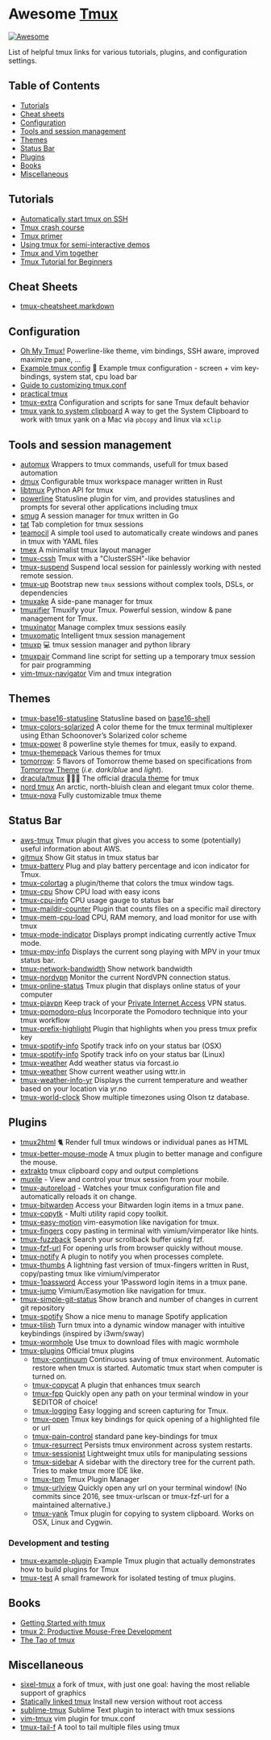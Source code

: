 Awesome [Tmux](https://tmux.github.io/)
====

[![Awesome](https://awesome.re/badge.svg)](https://awesome.re)

List of helpful tmux links for various tutorials, plugins, and configuration settings.

## Table of Contents

- [Tutorials](#tutorials)
- [Cheat sheets](#cheatsheets)
- [Configuration](#configuration)
- [Tools and session management](#tools)
- [Themes](#themes)
- [Status Bar](#status-bar)
- [Plugins](#plugins)
- [Books](#books)
- [Miscellaneous](#miscellaneous)

## Tutorials

- [Automatically start tmux on SSH](http://marklodato.github.io/2013/10/31/autostart-tmux-on-ssh.html)
- [Tmux crash course](https://thoughtbot.com/blog/a-tmux-crash-course)
- [Tmux primer](https://danielmiessler.com/study/tmux/)
- [Using tmux for semi-interactive demos](https://blog.dbi-services.com/using-tmux-for-semi-interactive-demos/)
- [Tmux and Vim together](https://www.bugsnag.com/blog/tmux-and-vim)
- [Tmux Tutorial for Beginners](https://protechnotes.com/comprehensive-tmux-tutorial-for-beginners-with-a-cheat-sheet/)

## <a name="cheatsheets"></a>Cheat Sheets

- [tmux-cheatsheet.markdown](https://gist.github.com/MohamedAlaa/2961058)

## Configuration

- [Oh My Tmux!](https://github.com/gpakosz/.tmux) Powerline-like theme, vim bindings, SSH aware, improved maximize pane, ...
- [Example tmux config](https://github.com/tony/tmux-config) :green_book: Example tmux configuration - screen + vim key-bindings, system stat, cpu load bar
- [Guide to customizing tmux.conf](https://www.hamvocke.com/blog/a-guide-to-customizing-your-tmux-conf/)
- [practical tmux](https://mutelight.org/practical-tmux)
- [tmux-extra](https://github.com/brandur/tmux-extra) Configuration and scripts for sane Tmux default behavior
- [tmux yank to system clipboard](https://www.grailbox.com/2020/08/use-system-clipboard-for-vi-copy-mode-in-tmux-in-macos-and-linux/) A way to get the System Clipboard to work with tmux yank on a Mac via `pbcopy` and linux via `xclip`

## <a name="tools"></a>Tools and session management

- [automux](https://github.com/sriramkandukuri/automux) Wrappers to tmux commands, usefull for tmux based automation
- [dmux](https://github.com/zdcthomas/dmux) Configurable tmux workspace manager written in Rust
- [libtmux](https://github.com/tmux-python/libtmux) Python API for tmux
- [powerline](https://github.com/powerline/powerline) Statusline plugin for vim, and provides statuslines and prompts for several other applications including tmux
- [smug](https://github.com/ivaaaan/smug) A session manager for tmux written in Go
- [tat](https://github.com/ryandotsmith/tat) Tab completion for tmux sessions
- [teamocil](https://github.com/remi/teamocil) A simple tool used to automatically create windows and panes in tmux with YAML files
- [tmex](https://github.com/evnp/tmex) A minimalist tmux layout manager
- [tmux-cssh](https://github.com/zinic/tmux-cssh) Tmux with a "ClusterSSH"-like behavior
- [tmux-suspend](https://github.com/MunifTanjim/tmux-suspend) Suspend local session for painlessly working with nested remote session.
- [tmux-up](https://github.com/jamesottaway/tmux-up) Bootstrap new `tmux` sessions without complex tools, DSLs, or dependencies
- [tmuxake](https://github.com/nkh/tmuxake) A side-pane manager for tmux
- [tmuxifier](https://github.com/jimeh/tmuxifier) Tmuxify your Tmux. Powerful session, window & pane management for Tmux.
- [tmuxinator](https://github.com/tmuxinator/tmuxinator) Manage complex tmux sessions easily
- [tmuxomatic](https://github.com/oxidane/tmuxomatic) Intelligent tmux session management
- [tmuxp](https://github.com/tmux-python/tmuxp) :computer: tmux session manager and python library
- [tmuxpair](https://github.com/goerz/tmuxpair) Command line script for setting up a temporary tmux session for pair programming
- [vim-tmux-navigator](https://github.com/christoomey/vim-tmux-navigator) Vim and tmux integration


## Themes

- [tmux-base16-statusline](https://github.com/jatap/tmux-base16-statusline) Statusline based on [base16-shell](https://github.com/chriskempson/base16-shell)
- [tmux-colors-solarized](https://github.com/seebi/tmux-colors-solarized) A color theme for the tmux terminal multiplexer using Ethan Schoonover’s Solarized color scheme
- [tmux-power](https://github.com/wfxr/tmux-power) 8 powerline style themes for tmux, easily to expand.
- [tmux-themepack](https://github.com/jimeh/tmux-themepack) Various themes for tmux
- [tomorrow](https://github.com/edouard-lopez/tmux-tomorrow/): 5 flavors of Tomorrow theme based on specifications from [Tomorrow Theme](https://github.com/chriskempson/tomorrow-theme) (_i.e._ _dark_/_blue_ and _light_).
- [dracula/tmux](https://github.com/dracula/tmux) 🧛🏻‍♂️ The official [dracula theme](https://draculatheme.com/) for tmux
- [nord tmux](https://github.com/arcticicestudio/nord-tmux) An arctic, north-bluish clean and elegant tmux color theme.
- [tmux-nova](https://github.com/o0th/tmux-nova) Fully customizable tmux theme

## Status Bar

- [aws-tmux](https://github.com/darko-mesaros/aws-tmux) Tmux plugin that gives you access to some (potentially) useful information about AWS.
- [gitmux](https://github.com/arl/gitmux) Show Git status in tmux status bar
- [tmux-battery](https://github.com/tmux-plugins/tmux-battery) Plug and play battery percentage and icon indicator for Tmux.
- [tmux-colortag](https://github.com/Determinant/tmux-colortag) a plugin/theme that colors the tmux window tags.
- [tmux-cpu](https://github.com/tmux-plugins/tmux-cpu) Show CPU load with easy icons
- [tmux-cpu-info](https://github.com/jdxcode/tmux-cpu-info) CPU usage gauge to status bar
- [tmux-maildir-counter](https://github.com/tmux-plugins/tmux-maildir-counter) Plugin that counts files on a specific mail directory
- [tmux-mem-cpu-load](https://github.com/thewtex/tmux-mem-cpu-load) CPU, RAM memory, and load monitor for use with tmux
- [tmux-mode-indicator](https://github.com/MunifTanjim/tmux-mode-indicator) Displays prompt indicating currently active Tmux mode.
- [tmux-mpv-info](https://github.com/Feqzz/tmux-mpv-info) Displays the current song playing with MPV in your tmux status bar.
- [tmux-network-bandwidth](https://github.com/xamut/tmux-network-bandwidth) Show network bandwidth
- [tmux-nordvpn](https://github.com/maxrodrigo/tmux-nordvpn) Monitor the current NordVPN connection status.
- [tmux-online-status](https://github.com/tmux-plugins/tmux-online-status) Tmux plugin that displays online status of your computer
- [tmux-piavpn](https://github.com/Brutuski/tmux-piavpn) Keep track of your [Private Internet Access](https://www.privateinternetaccess.com/) VPN status.
- [tmux-pomodoro-plus](https://github.com/olimorris/tmux-pomodoro-plus) Incorporate the Pomodoro technique into your tmux workflow
- [tmux-prefix-highlight](https://github.com/tmux-plugins/tmux-prefix-highlight) Plugin that highlights when you press tmux prefix key
- [tmux-spotify-info](https://github.com/jdxcode/tmux-spotify-info) Spotify track info on your status bar (OSX)
- [tmux-spotify-info](https://github.com/Feqzz/tmux-spotify-info) Spotify track info on your status bar (Linux)
- [tmux-weather](https://github.com/jdxcode/tmux-weather) Add weather status via forcast.io
- [tmux-weather](https://github.com/xamut/tmux-weather) Show current weather using wttr.in
- [tmux-weather-info-yr](https://github.com/Feqzz/tmux-weather-info-yr) Displays the current temperature and weather based on your location via yr.no
- [tmux-world-clock](https://github.com/alexanderjeurissen/tmux-world-clock) Show multiple timezones using Olson tz database.

## Plugins

- [tmux2html](https://github.com/tweekmonster/tmux2html) :cat2: Render full tmux windows or individual panes as HTML
- [tmux-better-mouse-mode](https://github.com/NHDaly/tmux-better-mouse-mode) A tmux plugin to better manage and configure the mouse.
- [extrakto](https://github.com/laktak/extrakto) tmux clipboard copy and output completions
- [muxile](https://github.com/bjesus/muxile) - View and control your tmux session from your mobile.
- [tmux-autoreload](https://github.com/b0o/tmux-autoreload) - Watches your tmux configuration file and automatically reloads it on change.
- [tmux-bitwarden](https://github.com/Alkindi42/tmux-bitwarden) Access your Bitwarden login items in a tmux pane.
- [tmux-copytk](https://github.com/CrispyConductor/tmux-copy-toolkit) - Multi utility rapid copy toolkit.
- [tmux-easy-motion](https://github.com/IngoMeyer441/tmux-easy-motion) vim-easymotion like navigation for tmux.
- [tmux-fingers](https://github.com/Morantron/tmux-fingers) copy pasting in terminal with vimium/vimperator like hints.
- [tmux-fuzzback](https://github.com/roosta/tmux-fuzzback) Search your scrollback buffer using fzf.
- [tmux-fzf-url](https://github.com/wfxr/tmux-fzf-url) For opening urls from browser quickly without mouse.
- [tmux-notify](https://github.com/ChanderG/tmux-notify) A plugin to notify you when processes complete.
- [tmux-thumbs](https://github.com/fcsonline/tmux-thumbs) A lightning fast version of tmux-fingers written in Rust, copy/pasting tmux like vimium/vimperator
- [tmux-1password](https://github.com/yardnsm/tmux-1password) Access your 1Password login items in a tmux pane.
- [tmux-jump](https://github.com/schasse/tmux-jump) Vimium/Easymotion like navigation for tmux.
- [tmux-simple-git-status](https://github.com/kristijanhusak/tmux-simple-git-status) Show branch and number of changes in current git repository
- [tmux-spotify](https://github.com/xamut/tmux-spotify) Show a nice menu to manage Spotify application
- [tmux-tilish](https://github.com/jabirali/tmux-tilish) Turn tmux into a dynamic window manager with intuitive keybindings (inspired by i3wm/sway)
- [tmux-wormhole](https://github.com/gcla/tmux-wormhole) Use tmux to download files with magic wormhole
- [tmux-plugins](https://github.com/tmux-plugins) Official tmux plugins
  - [tmux-continuum](https://github.com/tmux-plugins/tmux-continuum) Continuous saving of tmux environment. Automatic restore when tmux is started. Automatic tmux start when computer is turned on.
  - [tmux-copycat](https://github.com/tmux-plugins/tmux-copycat) A plugin that enhances tmux search
  - [tmux-fpp](https://github.com/tmux-plugins/tmux-fpp) Quickly open any path on your terminal window in your $EDITOR of choice!
  - [tmux-logging](https://github.com/tmux-plugins/tmux-logging) Easy logging and screen capturing for Tmux.
  - [tmux-open](https://github.com/tmux-plugins/tmux-open) Tmux key bindings for quick opening of a highlighted file or url
  - [tmux-pain-control](https://github.com/tmux-plugins/tmux-pain-control) standard pane key-bindings for tmux
  - [tmux-resurrect](https://github.com/tmux-plugins/tmux-resurrect) Persists tmux environment across system restarts.
  - [tmux-sessionist](https://github.com/tmux-plugins/tmux-sessionist) Lightweight tmux utils for manipulating sessions
  - [tmux-sidebar](https://github.com/tmux-plugins/tmux-sidebar) A sidebar with the directory tree for the current path. Tries to make tmux more IDE like.
  - [tmux-tpm](https://github.com/tmux-plugins/tpm) Tmux Plugin Manager
  - [tmux-urlview](https://github.com/tmux-plugins/tmux-urlview) Quickly open any url on your terminal window! (No commits since 2016, see tmux-urlscan or tmux-fzf-url for a maintained alternative.)
  - [tmux-yank](https://github.com/tmux-plugins/tmux-yank) Tmux plugin for copying to system clipboard. Works on OSX, Linux and Cygwin.

### Development and testing

- [tmux-example-plugin](https://github.com/tmux-plugins/tmux-example-plugin) Example Tmux plugin that actually demonstrates how to build plugins for Tmux
- [tmux-test](https://github.com/tmux-plugins/tmux-test) A small framework for isolated testing of tmux plugins.

## Books

- [Getting Started with tmux](https://www.packtpub.com/product/getting-started-with-tmux/9781783985166)
- [tmux 2: Productive Mouse-Free Development](https://pragprog.com/book/bhtmux2/tmux-2/)
- [The Tao of tmux](https://leanpub.com/the-tao-of-tmux)

## Miscellaneous

- [sixel-tmux](https://github.com/csdvrx/sixel-tmux) a fork of tmux, with just one goal: having the most reliable support of graphics
- [Statically linked tmux](https://gist.github.com/rothgar/719ef460efc214c8d222) Install new version without root access
- [sublime-tmux](https://github.com/huntie/sublime-tmux) Sublime Text plugin to interact with tmux sessions
- [vim-tmux](https://github.com/tmux-plugins/vim-tmux) vim plugin for tmux.conf
- [tmux-tail-f](https://github.com/mapio/tmux-tail-f) A tool to tail multiple files using tmux
